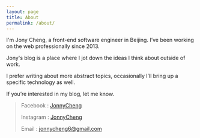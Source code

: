 ```yaml
---
layout: page
title: About
permalink: /about/
---
```


I'm Jony Cheng, a front-end software engineer in Beijing. I’ve been working on the web professionally since 2013.

Jony's blog is a place where I jot down the ideas I think about outside of work.

I prefer writing about more abstract topics, occasionally I’ll bring up a specific technology as well.

If you’re interested in my blog, let me know.

> Facebook : [JonnyCheng](https://www.facebook.com/michealcheng6)
>
> Instagram : [JonnyCheng](https://www.instagram.com/jonnycheng/)
>
> Email : jonnycheng6@gmail.com


